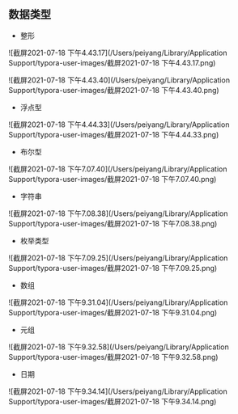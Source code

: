

## 数据类型



* 整形

![截屏2021-07-18 下午4.43.17](/Users/peiyang/Library/Application Support/typora-user-images/截屏2021-07-18 下午4.43.17.png)

![截屏2021-07-18 下午4.43.40](/Users/peiyang/Library/Application Support/typora-user-images/截屏2021-07-18 下午4.43.40.png)



* 浮点型

![截屏2021-07-18 下午4.44.33](/Users/peiyang/Library/Application Support/typora-user-images/截屏2021-07-18 下午4.44.33.png)



* 布尔型

![截屏2021-07-18 下午7.07.40](/Users/peiyang/Library/Application Support/typora-user-images/截屏2021-07-18 下午7.07.40.png)



* 字符串

![截屏2021-07-18 下午7.08.38](/Users/peiyang/Library/Application Support/typora-user-images/截屏2021-07-18 下午7.08.38.png)



* 枚举类型

![截屏2021-07-18 下午7.09.25](/Users/peiyang/Library/Application Support/typora-user-images/截屏2021-07-18 下午7.09.25.png) 



* 数组

![截屏2021-07-18 下午9.31.04](/Users/peiyang/Library/Application Support/typora-user-images/截屏2021-07-18 下午9.31.04.png)



* 元组

![截屏2021-07-18 下午9.32.58](/Users/peiyang/Library/Application Support/typora-user-images/截屏2021-07-18 下午9.32.58.png)



* 日期

![截屏2021-07-18 下午9.34.14](/Users/peiyang/Library/Application Support/typora-user-images/截屏2021-07-18 下午9.34.14.png)

